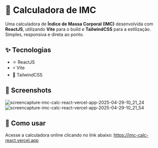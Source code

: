 # 🧮 Calculadora de IMC

Uma calculadora de **Índice de Massa Corporal (IMC)** desenvolvida com **ReactJS**, utilizando **Vite** para o build e **TailwindCSS** para a estilização. Simples, responsiva e direta ao ponto.

## ✨ Tecnologias

- ⚛️ ReactJS
- ⚡ Vite
- 🎨 TailwindCSS

## 📸 Screenshots

![screencapture-imc-calc-react-vercel-app-2025-04-29-10_21_24](https://github.com/user-attachments/assets/57dee24f-b21b-4cb4-9f44-c2506789b76f)
![screencapture-imc-calc-react-vercel-app-2025-04-29-10_21_54](https://github.com/user-attachments/assets/3babb109-fff3-4d64-801a-0bf4e5fd7fb9)

## 🚀 Como usar

Acesse a calculadora online clicando no link abaixo:
https://imc-calc-react.vercel.app
